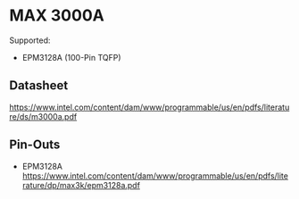 # MAX 3000A

Supported:
- EPM3128A (100-Pin TQFP)

## Datasheet
https://www.intel.com/content/dam/www/programmable/us/en/pdfs/literature/ds/m3000a.pdf

## Pin-Outs

- EPM3128A
https://www.intel.com/content/dam/www/programmable/us/en/pdfs/literature/dp/max3k/epm3128a.pdf


